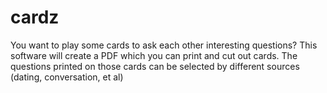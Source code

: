 # cardz

You want to play some cards to ask each other interesting questions?
This software will create a PDF which you can print and cut out cards.
The questions printed on those cards can be selected by different sources (dating, conversation, et al)

